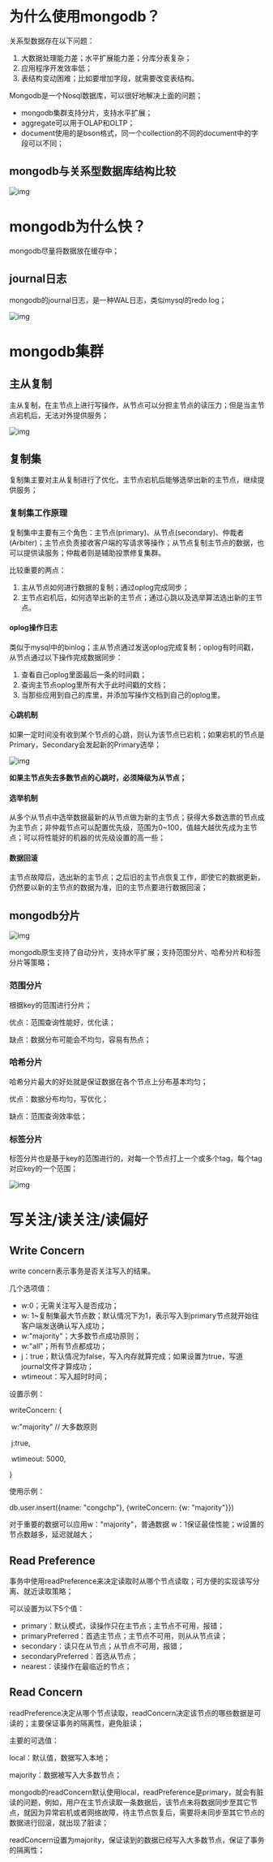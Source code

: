 # 为什么使用mongodb？

关系型数据存在以下问题：

1. 大数据处理能力差；水平扩展能力差；分库分表复杂；
2. 应用程序开发效率低；
3. 表结构变动困难；比如要增加字段，就需要改变表结构。



Mongodb是一个Nosql数据库，可以很好地解决上面的问题；

- mongodb集群支持分片，支持水平扩展；
- aggregate可以用于OLAP和OLTP；
- document使用的是bson格式，同一个collection的不同的document中的字段可以不同；

## mongodb与关系型数据库结构比较

![img](https://cdn.nlark.com/yuque/0/2022/png/756577/1648541045108-a76dd319-cab1-48a6-8cc4-8d3629f39f76.png)

# mongodb为什么快？

mongodb尽量将数据放在缓存中；

## journal日志

mongodb的journal日志，是一种WAL日志，类似mysql的redo log；

![img](https://cdn.nlark.com/yuque/0/2022/png/756577/1648607051822-d4dbd84a-88d2-4be1-813f-fb5f57c0a16f.png)

# mongodb集群

## 主从复制

主从复制，在主节点上进行写操作，从节点可以分担主节点的读压力；但是当主节点宕机后，无法对外提供服务；

![img](https://cdn.nlark.com/yuque/0/2022/png/756577/1648542109211-294a0ae1-434f-49c1-ac00-76dcc6ef69f4.png)

## 复制集

复制集主要对主从复制进行了优化，主节点宕机后能够选举出新的主节点，继续提供服务；

### 复制集工作原理

复制集中主要有三个角色：主节点(primary)、从节点(secondary)、仲裁者(Arbiter)；主节点负责接收客户端的写请求等操作；从节点复制主节点的数据，也可以提供读服务；仲裁者则是辅助投票修复集群。



比较重要的两点：

1. 主从节点如何进行数据的复制；通过oplog完成同步；
2. 主节点宕机后，如何选举出新的主节点；通过心跳以及选举算法选出新的主节点。

#### oplog操作日志

类似于mysql中的binlog；主从节点通过发送oplog完成复制；oplog有时间戳，从节点通过以下操作完成数据同步：

1. 查看自己oplog里面最后一条的时间戳；
2. 查询主节点oplog里所有大于此时间戳的文档；
3. 当那些应用到自己的库里，并添加写操作文档到自己的oplog里。

#### 心跳机制

如果一定时间没有收到某个节点的心跳，则认为该节点已宕机；如果宕机的节点是Primary，Secondary会发起新的Primary选举；

![img](https://cdn.nlark.com/yuque/0/2022/png/756577/1648545096018-884db256-5336-4684-8664-f6cab6aa5a3f.png)

**如果主节点失去多数节点的心跳时，必须降级为从节点；**

#### 选举机制

从多个从节点中选举数据最新的从节点做为新的主节点；获得大多数选票的节点成为主节点；非仲裁节点可以配置优先级，范围为0~100，值越大越优先成为主节点；可以将性能好的机器的优先级设置的高一些；

#### 数据回滚

主节点故障后，选出新的主节点；之后旧的主节点恢复工作，即使它的数据更新，仍然要以新的主节点的数据为准，旧的主节点要进行数据回滚；

## mongodb分片

![img](https://cdn.nlark.com/yuque/0/2022/png/756577/1648602518775-8eb05541-48f7-4f2f-a92f-a6da211c5aa2.png)

mongodb原生支持了自动分片，支持水平扩展；支持范围分片、哈希分片和标签分片等策略；

### 范围分片

根据key的范围进行分片；

优点：范围查询性能好，优化读；

缺点：数据分布可能会不均匀，容易有热点；

### 哈希分片

哈希分片最大的好处就是保证数据在各个节点上分布基本均匀；

优点：数据分布均匀，写优化；

缺点：范围查询效率低；

### 标签分片

标签分片也是基于key的范围进行的，对每一个节点打上一个或多个tag，每个tag对应key的一个范围；

![img](https://cdn.nlark.com/yuque/0/2022/png/756577/1648606025884-233cdf54-d8d6-4343-bd94-3ce7a282975f.png)

# 写关注/读关注/读偏好

## Write Concern

write concern表示事务是否关注写入的结果。



几个选项值：

- w:0；无需关注写入是否成功；
- w: 1~复制集最大节点数；默认情况下为1，表示写入到primary节点就开始往客户端发送确认写入成功；
- w:"majority"；大多数节点成功原则；
- w:"all"；所有节点都成功；
- j：true；默认情况为false，写入内存就算完成；如果设置为true，写道journal文件才算成功；
- wtimeout：写入超时时间；



设置示例：

writeConcern: {

​    w:"majority" // 大多数原则

​    j:true,

​    wtimeout: 5000,

}



使用示例：

db.user.insert({name: "congchp"}, {writeConcern: {w: "majority"}})



对于重要的数据可以应用w："majority"，普通数据 w：1保证最佳性能；w设置的节点数越多，延迟就越大；

## Read Preference

事务中使用readPreference来决定读取时从哪个节点读取；可方便的实现读写分离、就近读取策略；



可以设置为以下5个值：

- primary：默认模式，读操作只在主节点；主节点不可用，报错；
- primaryPreferred：首选主节点；主节点不可用，则从从节点读；
- secondary：读只在从节点；从节点不可用，报错；
- secondaryPreferred：首选从节点；
- nearest：读操作在最临近的节点；

## Read Concern

readPreference决定从哪个节点读取，readConcern决定该节点的哪些数据是可读的；主要保证事务的隔离性，避免脏读；



主要的可选值：

local：默认值，数据写入本地；

majority：数据被写入大多数节点；



mongodb的readConcern默认使用local，readPreference是primary，就会有脏读的问题，例如，用户在主节点读取一条数据后，该节点未将数据同步至其它节点，就因为异常宕机或者网络故障，待主节点恢复后，需要将未同步至其它节点的数据进行回滚，就出现了脏读；



readConcern设置为majority，保证读到的数据已经写入大多数节点，保证了事务的隔离性；